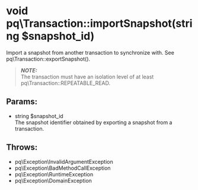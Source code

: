 # void pq\Transaction::importSnapshot(string $snapshot_id)

Import a snapshot from another transaction to synchronize with.
See pq\Transaction::exportSnapshot().

> ***NOTE:***  
  The transaction must have an isolation level of at least pq\Transaction::REPEATABLE_READ.

## Params:

* string $snapshot_id  
  The snapshot identifier obtained by exporting a snapshot from a transaction.

## Throws:

* pq\Exception\InvalidArgumentException
* pq\Exception\BadMethodCallException
* pq\Exception\RuntimeException
* pq\Exception\DomainException

